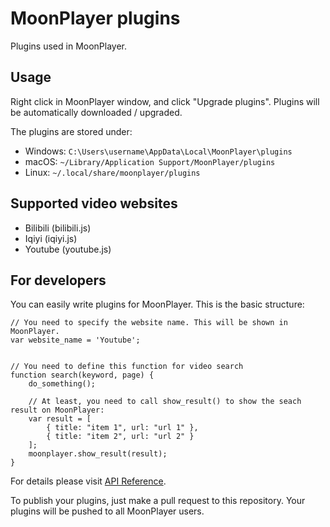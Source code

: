 MoonPlayer plugins
==========

Plugins used in MoonPlayer.

Usage
----

Right click in MoonPlayer window, and click "Upgrade plugins". Plugins will be automatically downloaded / upgraded.

The plugins are stored under:

* Windows: `C:\Users\username\AppData\Local\MoonPlayer\plugins`
* macOS: `~/Library/Application Support/MoonPlayer/plugins`
* Linux: `~/.local/share/moonplayer/plugins`

Supported video websites
----

* Bilibili (bilibili.js)
* Iqiyi (iqiyi.js)
* Youtube (youtube.js)

For developers
----

You can easily write plugins for MoonPlayer. This is the basic structure:

```
// You need to specify the website name. This will be shown in MoonPlayer.
var website_name = 'Youtube';


// You need to define this function for video search
function search(keyword, page) {
    do_something();

    // At least, you need to call show_result() to show the seach result on MoonPlayer:
    var result = [
        { title: "item 1", url: "url 1" },
        { title: "item 2", url: "url 2" }
    ];
    moonplayer.show_result(result);
}
```

For details please visit [API Reference](https://github.com/coslyk/moonplayer-plugins/wiki/API-Reference).

To publish your plugins, just make a pull request to this repository. Your plugins will be pushed to all MoonPlayer users.

